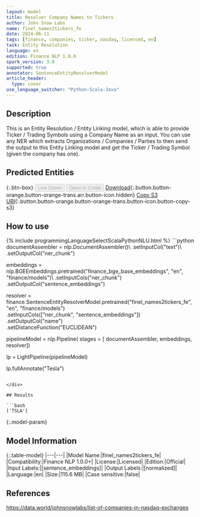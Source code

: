 ```yaml
---
layout: model
title: Resolver Company Names to Tickers
author: John Snow Labs
name: finel_names2tickers_fe
date: 2024-06-11
tags: [finance, companies, ticker, nasdaq, licensed, en]
task: Entity Resolution
language: en
edition: Finance NLP 1.0.0
spark_version: 3.0
supported: true
annotator: SentenceEntityResolverModel
article_header:
  type: cover
use_language_switcher: "Python-Scala-Java"
---
```


## Description

This is an Entity Resolution / Entity Linking model, which is able to provide Ticker / Trading Symbols using a Company Name as an input. You can use any NER which extracts Organizations / Companies / Parties to then send the output to this Entity Linking model and get the Ticker / Trading Symbol (given the company has one).

## Predicted Entities



{:.btn-box}
<button class="button button-orange" disabled>Live Demo</button>
<button class="button button-orange" disabled>Open in Colab</button>
[Download](https://s3.amazonaws.com/auxdata.johnsnowlabs.com/finance/models/finel_names2tickers_fe_en_1.0.0_3.0_1718110711125.zip){:.button.button-orange.button-orange-trans.arr.button-icon.hidden}
[Copy S3 URI](s3://auxdata.johnsnowlabs.com/finance/models/finel_names2tickers_fe_en_1.0.0_3.0_1718110711125.zip){:.button.button-orange.button-orange-trans.button-icon.button-copy-s3}

## How to use



<div class="tabs-box" markdown="1">
{% include programmingLanguageSelectScalaPythonNLU.html %}
```python
documentAssembler = nlp.DocumentAssembler()\
      .setInputCol("text")\
      .setOutputCol("ner_chunk")

embeddings = nlp.BGEEmbeddings.pretrained("finance_bge_base_embeddings", "en", "finance/models")\ 
      .setInputCols("ner_chunk") \
      .setOutputCol("sentence_embeddings")
    
resolver = finance.SentenceEntityResolverModel.pretrained("finel_names2tickers_fe", "en", "finance/models") \
      .setInputCols(["ner_chunk", "sentence_embeddings"]) \
      .setOutputCol("name")\
      .setDistanceFunction("EUCLIDEAN")

pipelineModel = nlp.Pipeline(
      stages = [
          documentAssembler,
          embeddings,
          resolver])

lp = LightPipeline(pipelineModel)

lp.fullAnnotate("Tesla")
```

</div>

## Results

```bash
['TSLA']
```

{:.model-param}
## Model Information

{:.table-model}
|---|---|
|Model Name:|finel_names2tickers_fe|
|Compatibility:|Finance NLP 1.0.0+|
|License:|Licensed|
|Edition:|Official|
|Input Labels:|[sentence_embeddings]|
|Output Labels:|[normalized]|
|Language:|en|
|Size:|115.6 MB|
|Case sensitive:|false|

## References

https://data.world/johnsnowlabs/list-of-companies-in-nasdaq-exchanges